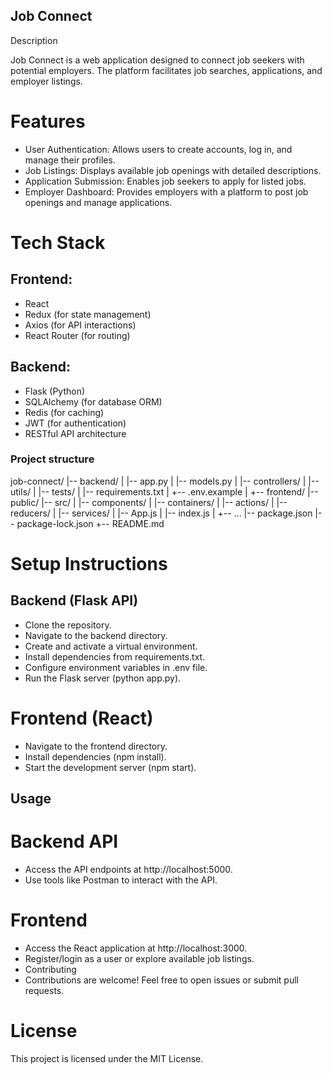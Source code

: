 ## Job Connect
Description

Job Connect is a web application designed to connect job seekers with potential employers. The platform facilitates job searches, applications, and employer listings.

# Features

* User Authentication:    Allows users to create accounts, log in, and manage their profiles.
* Job Listings:    Displays available job openings with detailed descriptions.
* Application Submission:   Enables job seekers to apply for listed jobs.
* Employer Dashboard:   Provides employers with a platform to post job openings and manage applications.

# Tech Stack
## Frontend:

* React
* Redux (for state management)
* Axios (for API interactions)
* React Router (for routing)

## Backend:

* Flask (Python)
* SQLAlchemy (for database ORM)
* Redis (for caching)
* JWT (for authentication)
* RESTful API architecture

### Project structure
job-connect/
|-- backend/
|   |-- app.py
|   |-- models.py
|   |-- controllers/
|   |-- utils/
|   |-- tests/
|   |-- requirements.txt
|   +-- .env.example
|
+-- frontend/
    |-- public/
    |-- src/
    |   |-- components/
    |   |-- containers/
    |   |-- actions/
    |   |-- reducers/
    |   |-- services/
    |   |-- App.js
    |   |-- index.js
    |   +-- ...
    |-- package.json
    |-- package-lock.json
    +-- README.md


# Setup Instructions

## Backend (Flask API)

* Clone the repository.
* Navigate to the backend directory.
* Create and activate a virtual environment.
* Install dependencies from requirements.txt.
* Configure environment variables in .env file.
* Run the Flask server (python app.py).

# Frontend (React)

* Navigate to the frontend directory.
* Install dependencies (npm install).
* Start the development server (npm start).

## Usage

# Backend API
 
* Access the API endpoints at http://localhost:5000.
* Use tools like Postman to interact with the API.

# Frontend

* Access the React application at http://localhost:3000.
* Register/login as a user or explore available job listings.
* Contributing
* Contributions are welcome! Feel free to open issues or submit pull requests.

# License
This project is licensed under the MIT License.